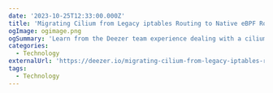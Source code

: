 ```yaml
---
date: '2023-10-25T12:33:00.000Z'
title: 'Migrating Cilium from Legacy iptables Routing to Native eBPF Routing in Production'
ogImage: ogimage.png
ogSummary: 'Learn from the Deezer team experience dealing with a cilium misconfiguration on their production Kubernetes clusters and how they fixed it'
categories:
  - Technology
externalUrl: 'https://deezer.io/migrating-cilium-from-legacy-iptables-routing-to-native-ebpf-routing-in-production-84a035af1cd6'
tags:
  - Technology
---
```

